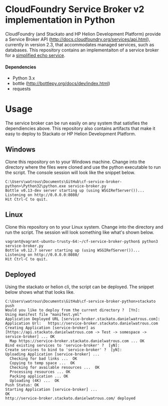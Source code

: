 CloudFoundry Service Broker v2 implementation in Python
========================

CloudFoundry (and Stackato and HP Helion Development Platform) provide a Service Broker API (http://docs.cloudfoundry.org/services/api.html), currently in version 2.3, that accommodates managed services, such as databases. This repository contains an implementaiton of a service broker for a [simplified echo service](https://github.com/dwatrous/cf-echo-service).

#### Dependencies
 * Python 3.x
 * bottle (http://bottlepy.org/docs/dev/index.html)
 * requests

# Usage

The service broker can be run easily on any system that satisfies the dependiencies above. This repository also contains artifacts that make it easy to deploy to Stackato or HP Helion Development Platform.

## Windows
Clone this repository on to your Windows machine. Change into the directory where the files were cloned and use the python executable to run the script. The console session will look like the snippet below.

```
C:\Users\watrous\Documents\GitHub\cf-service-broker-python>\Python32\python.exe service-broker.py
Bottle v0.13-dev server starting up (using WSGIRefServer())...
Listening on http://0.0.0.0:8080/
Hit Ctrl-C to quit.
```

## Linux
Clone this repository on to your Linux system. Change into the directory and run the script. The session will look something like what's shown below.

```
vagrant@vagrant-ubuntu-trusty-64:~/cf-service-broker-python$ python3 service-broker.py
Bottle v0.12.7 server starting up (using WSGIRefServer())...
Listening on http://0.0.0.0:8080/
Hit Ctrl-C to quit.
```

## Deployed
Using the stackato or helion cli, the script can be deployed. The snippet below shows what that looks like.

```
C:\Users\watrous\Documents\GitHub\cf-service-broker-python>stackato push
Would you like to deploy from the current directory ?  [Yn]:
Using manifest file "manifest.yml"
Application Deployed URL [service-broker.stackato.danielwatrous.com]:
Application Url:   https://service-broker.stackato.danielwatrous.com
Creating Application [service-broker] as [https://api.stackato.danielwatrous.com -> Test -> somespace -> service-broker] ... OK
  Map https://service-broker.stackato.danielwatrous.com ... OK
Bind existing services to 'service-broker' ?  [yN]:
Create services to bind to 'service-broker' ?  [yN]:
Uploading Application [service-broker] ...
  Checking for bad links ...  OK
  Copying to temp space ...  OK
  Checking for available resources ...  OK
  Processing resources ... OK
  Packing application ... OK
  Uploading (4K) ...  OK
Push Status: OK
Starting Application [service-broker] ...
OK
http://service-broker.stackato.danielwatrous.com/ deployed
```
